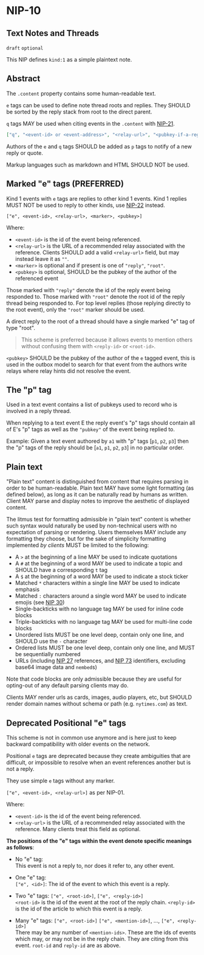NIP-10
======

Text Notes and Threads
----------------------

`draft` `optional`

This NIP defines `kind:1` as a simple plaintext note.

## Abstract

The `.content` property contains some human-readable text. 

`e` tags can be used to define note thread roots and replies. They SHOULD be sorted by the reply stack from root to the direct parent.

`q` tags MAY be used when citing events in the `.content` with [NIP-21](21.md).

```json
["q", "<event-id> or <event-address>", "<relay-url>", "<pubkey-if-a-regular-event>"]
```

Authors of the `e` and `q` tags SHOULD be added as `p` tags to notify of a new reply or quote.

Markup languages such as markdown and HTML SHOULD NOT be used. 

## Marked "e" tags (PREFERRED)

Kind 1 events with `e` tags are replies to other kind 1 events. Kind 1 replies MUST NOT be used to reply to other kinds, use [NIP-22](22.md) instead. 

`["e", <event-id>, <relay-url>, <marker>, <pubkey>]`

Where:

 * `<event-id>` is the id of the event being referenced.
 * `<relay-url>` is the URL of a recommended relay associated with the reference. Clients SHOULD add a valid `<relay-url>` field, but may instead leave it as `""`.
 * `<marker>` is optional and if present is one of `"reply"`, `"root"`.
 * `<pubkey>` is optional, SHOULD be the pubkey of the author of the referenced event

Those marked with `"reply"` denote the id of the reply event being responded to.  Those marked with `"root"` denote the root id of the reply thread being responded to. For top level replies (those replying directly to the root event), only the `"root"` marker should be used. 

A direct reply to the root of a thread should have a single marked "e" tag of type "root".

>This scheme is preferred because it allows events to mention others without confusing them with `<reply-id>` or `<root-id>`.

`<pubkey>` SHOULD be the pubkey of the author of the `e` tagged event, this is used in the outbox model to search for that event from the authors write relays where relay hints did not resolve the event.

## The "p" tag
Used in a text event contains a list of pubkeys used to record who is involved in a reply thread.

When replying to a text event E the reply event's "p" tags should contain all of E's "p" tags as well as the `"pubkey"` of the event being replied to.

Example:  Given a text event authored by `a1` with "p" tags [`p1`, `p2`, `p3`] then the "p" tags of the reply should be [`a1`, `p1`, `p2`, `p3`]
in no particular order.

## Plain text

"Plain text" content is distinguished from content that requires parsing in order to be human-readable. Plain text MAY have some light formatting (as defined below), as long as it can be naturally read by humans as written. Client MAY parse and display notes to improve the aesthetic of displayed content.

The litmus test for formatting admissible in "plain text" content is whether such syntax would naturally be used by non-technical users with no expectation of parsing or rendering. Users themselves MAY include any formatting they choose, but for the sake of simplicity formatting implemented _by clients_ MUST be limited to the following:

- A `>` at the beginning of a line MAY be used to indicate quotations
- A `#` at the beginning of a word MAY be used to indicate a topic and SHOULD have a corresponding `t` tag
- A `$` at the beginning of a word MAY be used to indicate a stock ticker
- Matched `*` characters within a single line MAY be used to indicate emphasis
- Matched `:` characters around a single word MAY be used to indicate emojis (see [NIP 30](./30.md))
- Single-backticks with no language tag MAY be used for inline code blocks
- Triple-backticks with no language tag MAY be used for multi-line code blocks
- Unordered lists MUST be one level deep, contain only one line, and SHOULD use the `-` character
- Ordered lists MUST be one level deep, contain only one line, and MUST be sequentially numbered
- URLs (including [NIP 27](./27.md) references, and [NIP 73](./73.md) identifiers, excluding base64 image data and `nembed`s)

Note that code blocks are only admissible because they are useful for opting-out of any default parsing clients may do.

Clients MAY render urls as cards, images, audio players, etc, but SHOULD render domain names without schema or path (e.g. `nytimes.com`) as text.

## Deprecated Positional "e" tags

This scheme is not in common use anymore and is here just to keep backward compatibility with older events on the network. 

Positional `e` tags are deprecated because they create ambiguities that are difficult, or impossible to resolve when an event references another but is not a reply.

They use simple `e` tags without any marker. 

`["e", <event-id>, <relay-url>]` as per NIP-01.

Where:

 * `<event-id>` is the id of the event being referenced.
 * `<relay-url>` is the URL of a recommended relay associated with the reference.  Many clients treat this field as optional.

**The positions of the "e" tags within the event denote specific meanings as follows**:

 * No "e" tag: <br>
 This event is not a reply to, nor does it refer to, any other event.

 * One "e" tag: <br>
 `["e", <id>]`: The id of the event to which this event is a reply.

 * Two "e" tags:  `["e", <root-id>]`, `["e", <reply-id>]` <br>
 `<root-id>` is the id of the event at the root of the reply chain.  `<reply-id>` is the id of the article to which this event is a reply.

 * Many "e" tags: `["e", <root-id>]` `["e", <mention-id>]`, ..., `["e", <reply-id>]`<br>
There may be any number of `<mention-ids>`.  These are the ids of events which may, or may not be in the reply chain.
They are citing from this event.  `root-id` and `reply-id` are as above.
